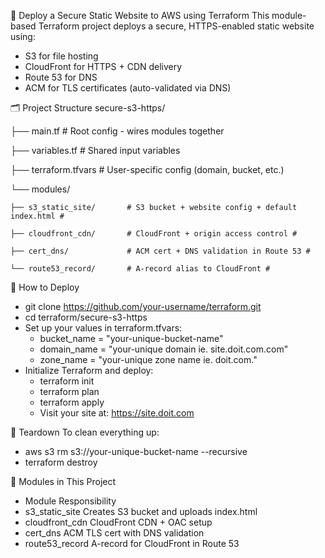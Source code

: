🔐 Deploy a Secure Static Website to AWS using Terraform
This module-based Terraform project deploys a secure, HTTPS-enabled static website using:

- S3 for file hosting
- CloudFront for HTTPS + CDN delivery
- Route 53 for DNS
- ACM for TLS certificates (auto-validated via DNS)

🗂️ Project Structure
secure-s3-https/

├── main.tf              # Root config - wires modules together

├── variables.tf         # Shared input variables

├── terraform.tfvars     # User-specific config (domain, bucket, etc.)

└── modules/

    ├── s3_static_site/       # S3 bucket + website config + default index.html #
   
    ├── cloudfront_cdn/       # CloudFront + origin access control #
   
    ├── cert_dns/             # ACM cert + DNS validation in Route 53 #

    └── route53_record/       # A-record alias to CloudFront #

🚀 How to Deploy
- git clone https://github.com/your-username/terraform.git
- cd terraform/secure-s3-https
- Set up your values in terraform.tfvars:
    - bucket_name  = "your-unique-bucket-name"
    - domain_name  = "your-unique domain ie. site.doit.com.com"
    - zone_name    = "your-unique zone name ie. doit.com."
- Initialize Terraform and deploy:
    - terraform init
    - terraform plan
    - terraform apply
    - Visit your site at: https://site.doit.com

🧼 Teardown
To clean everything up:
- aws s3 rm s3://your-unique-bucket-name --recursive
- terraform destroy

🧱 Modules in This Project
- Module	Responsibility
- s3_static_site	Creates S3 bucket and uploads index.html
- cloudfront_cdn	CloudFront CDN + OAC setup
- cert_dns	ACM TLS cert with DNS validation
- route53_record	A-record for CloudFront in Route 53
